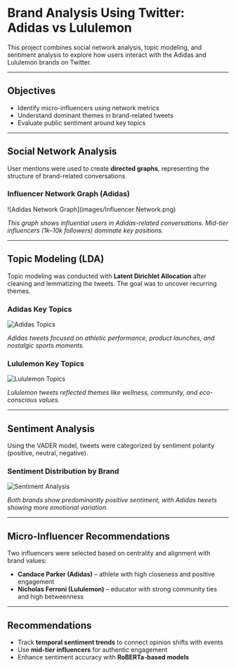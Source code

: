# Brand Analysis Using Twitter: Adidas vs Lululemon

This project combines social network analysis, topic modeling, and sentiment analysis to explore how users interact with the Adidas and Lululemon brands on Twitter.

---

## Objectives

- Identify micro-influencers using network metrics
- Understand dominant themes in brand-related tweets
- Evaluate public sentiment around key topics

---

## Social Network Analysis

User mentions were used to create **directed graphs**, representing the structure of brand-related conversations.

### Influencer Network Graph (Adidas)

![Adidas Network Graph](images/Influencer Network.png)

*This graph shows influential users in Adidas-related conversations. Mid-tier influencers (1k–10k followers) dominate key positions.*

---

## Topic Modeling (LDA)

Topic modeling was conducted with **Latent Dirichlet Allocation** after cleaning and lemmatizing the tweets. The goal was to uncover recurring themes.

### Adidas Key Topics

![Adidas Topics](images/adidas_topics.png)

*Adidas tweets focused on athletic performance, product launches, and nostalgic sports moments.*

### Lululemon Key Topics

![Lululemon Topics](images/lululemon_topics.png)

*Lululemon tweets reflected themes like wellness, community, and eco-conscious values.*

---

## Sentiment Analysis

Using the VADER model, tweets were categorized by sentiment polarity (positive, neutral, negative).

### Sentiment Distribution by Brand

![Sentiment Analysis](images/sentiment_distribution.png)

*Both brands show predominantly positive sentiment, with Adidas tweets showing more emotional variation.*

---

## Micro-Influencer Recommendations

Two influencers were selected based on centrality and alignment with brand values:

- **Candace Parker (Adidas)** – athlete with high closeness and positive engagement
- **Nicholas Ferroni (Lululemon)** – educator with strong community ties and high betweenness

---

## Recommendations

- Track **temporal sentiment trends** to connect opinion shifts with events
- Use **mid-tier influencers** for authentic engagement
- Enhance sentiment accuracy with **RoBERTa-based models**
